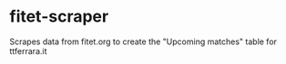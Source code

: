 # fitet-scraper
Scrapes data from fitet.org to create the "Upcoming matches" table for ttferrara.it
